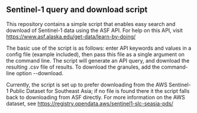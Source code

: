 Sentinel-1 query and download script
------

This repository contains a simple script that enables easy search and download of Sentinel-1 data using the ASF API. For help on this API, visit https://www.asf.alaska.edu/get-data/learn-by-doing/

The basic use of the script is as follows: enter API keywords and values in a config file (example included), then pass this file as a single argument on the command line. The script will generate an API query, and download the resulting .csv file of results. To download the granules, add the command-line option --download.

Currently, the script is set up to prefer downloading from the AWS Sentinel-1 Public Dataset for Southeast Asia; if no file is found there it the script falls back to downloading from ASF directly. For more information on the AWS dataset, see https://registry.opendata.aws/sentinel1-slc-seasia-pds/
